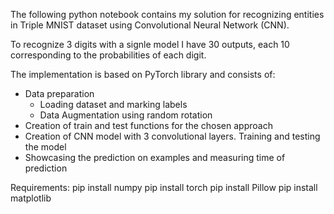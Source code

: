 The following python notebook contains my solution for recognizing entities in Triple MNIST dataset using Convolutional Neural Network (CNN).

To recognize 3 digits with a signle model I have 30 outputs, each 10 corresponding to the probabilities of each digit.

The implementation is based on PyTorch library and consists of:
* Data preparation
  * Loading dataset and marking labels
  * Data Augmentation using random rotation
* Creation of train and test functions for the chosen approach
* Creation of CNN model with 3 convolutional layers. Training and testing the model
* Showcasing the prediction on examples and measuring time of prediction

Requirements:
    pip install numpy
    pip install torch
    pip install Pillow
    pip install matplotlib
